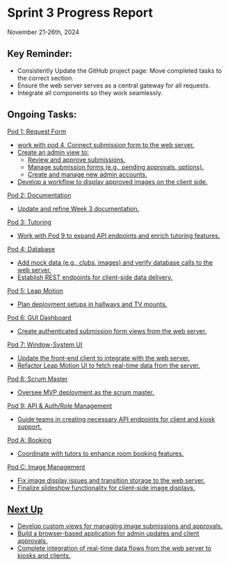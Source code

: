 # Sprint 3 Progress Report
November 21-26th, 2024

## Key Reminder: 
- Consistently Update the GitHub project page: Move completed tasks to the correct section.
- Ensure the web server serves as a central gateway for all requests.
- Integrate all components so they work seamlessly.

## Ongoing Tasks:
<u> Pod 1: Request Form <u> 
- work with pod 4, Connect submission form to the web server.
- Create an admin view to:
  - Review and approve submissions.
  - Manage submission forms (e.g., pending approvals, options).
  - Create and manage new admin accounts.
- Develop a workflow to display approved images on the client side.
  
<u> Pod 2: Documentation <u>
- Update and refine Week 3 documentation.

<u> Pod 3: Tutoring <u>
- Work with Pod 9 to expand API endpoints and enrich tutoring features.

<u> Pod 4: Database <u>
- Add mock data (e.g., clubs, images) and verify database calls to the web server.
- Establish REST endpoints for client-side data delivery.
  
<u> Pod 5: Leap Motion <u>
- Plan deployment setups in hallways and TV mounts.
  
<u> Pod 6: GUI Dashboard <u>
- Create authenticated submission form views from the web server.
  
<u> Pod 7: Window-System UI <u>
- Update the front-end client to integrate with the web server.
- Refactor Leap Motion UI to fetch real-time data from the server.
  
<u> Pod 8: Scrum Master <u>
- Oversee MVP deployment as the scrum master.
  
<u> Pod 9: API & Auth/Role Management <u>
- Guide teams in creating necessary API endpoints for client and kiosk support.
  
<u> Pod A: Booking <u>
- Coordinate with tutors to enhance room booking features.
  
<u> Pod C: Image Management <u>
- Fix image display issues and transition storage to the web server.
- Finalize slideshow functionality for client-side image displays.
  
## Next Up
- Develop custom views for managing image submissions and approvals.
- Build a browser-based application for admin updates and client approvals.
- Complete integration of real-time data flows from the web server to kiosks and clients.

